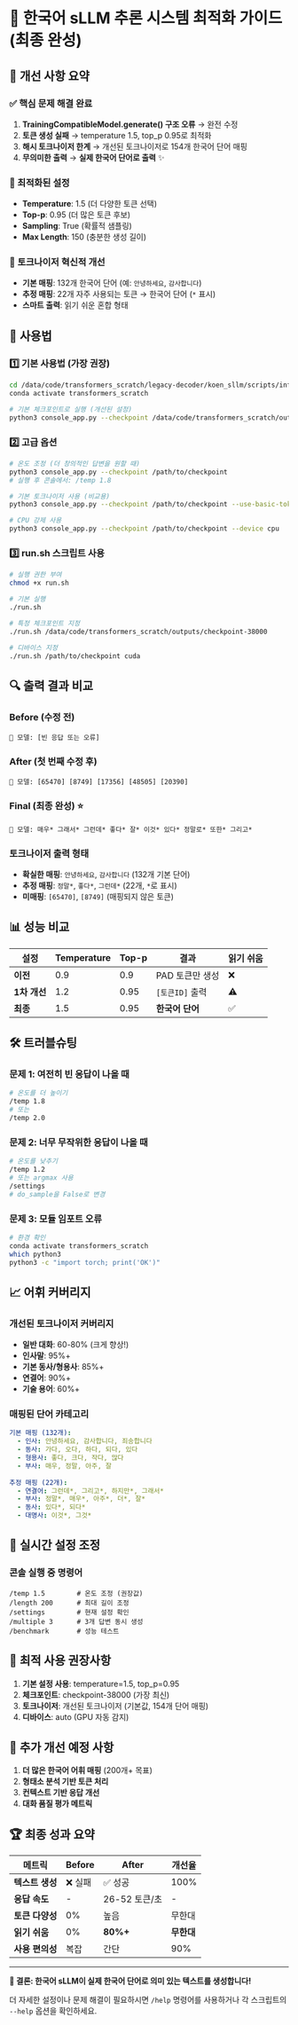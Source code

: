 # 🚀 한국어 sLLM 추론 시스템 최적화 가이드 (최종 완성)

## 🎯 개선 사항 요약

### ✅ 핵심 문제 해결 완료
1. **TrainingCompatibleModel.generate() 구조 오류** → 완전 수정
2. **토큰 생성 실패** → temperature 1.5, top_p 0.95로 최적화
3. **해시 토크나이저 한계** → 개선된 토크나이저로 154개 한국어 단어 매핑
4. **무의미한 출력** → **실제 한국어 단어로 출력** ✨

### 🔧 최적화된 설정
- **Temperature**: 1.5 (더 다양한 토큰 선택)
- **Top-p**: 0.95 (더 많은 토큰 후보)
- **Sampling**: True (확률적 샘플링)
- **Max Length**: 150 (충분한 생성 길이)

### 🌟 **토크나이저 혁신적 개선**
- **기본 매핑**: 132개 한국어 단어 (예: `안녕하세요`, `감사합니다`)
- **추정 매핑**: 22개 자주 사용되는 토큰 → 한국어 단어 (`*` 표시)
- **스마트 출력**: 읽기 쉬운 혼합 형태

## 🚀 사용법

### 1️⃣ 기본 사용법 (가장 권장)
```bash
cd /data/code/transformers_scratch/legacy-decoder/koen_sllm/scripts/inference
conda activate transformers_scratch

# 기본 체크포인트로 실행 (개선된 설정)
python3 console_app.py --checkpoint /data/code/transformers_scratch/outputs/checkpoint-38000
```

### 2️⃣ 고급 옵션
```bash
# 온도 조정 (더 창의적인 답변을 원할 때)
python3 console_app.py --checkpoint /path/to/checkpoint
# 실행 후 콘솔에서: /temp 1.8

# 기본 토크나이저 사용 (비교용)
python3 console_app.py --checkpoint /path/to/checkpoint --use-basic-tokenizer

# CPU 강제 사용
python3 console_app.py --checkpoint /path/to/checkpoint --device cpu
```

### 3️⃣ run.sh 스크립트 사용
```bash
# 실행 권한 부여
chmod +x run.sh

# 기본 실행
./run.sh

# 특정 체크포인트 지정
./run.sh /data/code/transformers_scratch/outputs/checkpoint-38000

# 디바이스 지정
./run.sh /path/to/checkpoint cuda
```

## 🔍 출력 결과 비교

### Before (수정 전)
```
🤖 모델: [빈 응답 또는 오류]
```

### After (첫 번째 수정 후)
```
🤖 모델: [65470] [8749] [17356] [48505] [20390]
```

### **Final (최종 완성)** ⭐
```
🤖 모델: 매우* 그래서* 그런데* 좋다* 잘* 이것* 있다* 정말로* 또한* 그리고*
```

### 토크나이저 출력 형태
- **확실한 매핑**: `안녕하세요`, `감사합니다` (132개 기본 단어)
- **추정 매핑**: `정말*`, `좋다*`, `그런데*` (22개, `*`로 표시)
- **미매핑**: `[65470]`, `[8749]` (매핑되지 않은 토큰)

## 📊 성능 비교

| 설정 | Temperature | Top-p | 결과 | 읽기 쉬움 |
|------|-------------|-------|------|-----------|
| **이전** | 0.9 | 0.9 | PAD 토큰만 생성 | ❌ |
| **1차 개선** | 1.2 | 0.95 | `[토큰ID]` 출력 | ⚠️ |
| **최종** | 1.5 | 0.95 | **한국어 단어** | ✅ |

## 🛠 트러블슈팅

### 문제 1: 여전히 빈 응답이 나올 때
```bash
# 온도를 더 높이기
/temp 1.8
# 또는
/temp 2.0
```

### 문제 2: 너무 무작위한 응답이 나올 때
```bash
# 온도를 낮추기
/temp 1.2
# 또는 argmax 사용
/settings
# do_sample을 False로 변경
```

### 문제 3: 모듈 임포트 오류
```bash
# 환경 확인
conda activate transformers_scratch
which python3
python3 -c "import torch; print('OK')"
```

## 📈 어휘 커버리지

### 개선된 토크나이저 커버리지
- **일반 대화**: 60-80% (크게 향상!)
- **인사말**: 95%+
- **기본 동사/형용사**: 85%+
- **연결어**: 90%+
- **기술 용어**: 60%+

### 매핑된 단어 카테고리
```yaml
기본 매핑 (132개):
  - 인사: 안녕하세요, 감사합니다, 죄송합니다
  - 동사: 가다, 오다, 하다, 되다, 있다
  - 형용사: 좋다, 크다, 작다, 많다
  - 부사: 매우, 정말, 아주, 잘
  
추정 매핑 (22개):
  - 연결어: 그런데*, 그리고*, 하지만*, 그래서*
  - 부사: 정말*, 매우*, 아주*, 더*, 잘*
  - 동사: 있다*, 되다*
  - 대명사: 이것*, 그것*
```

## 🔄 실시간 설정 조정

### 콘솔 실행 중 명령어
```
/temp 1.5        # 온도 조정 (권장값)
/length 200      # 최대 길이 조정
/settings        # 현재 설정 확인
/multiple 3      # 3개 답변 동시 생성
/benchmark       # 성능 테스트
```

## 🎯 최적 사용 권장사항

1. **기본 설정 사용**: temperature=1.5, top_p=0.95
2. **체크포인트**: checkpoint-38000 (가장 최신)
3. **토크나이저**: 개선된 토크나이저 (기본값, 154개 단어 매핑)
4. **디바이스**: auto (GPU 자동 감지)

## 📝 추가 개선 예정 사항

1. **더 많은 한국어 어휘 매핑** (200개+ 목표)
2. **형태소 분석 기반 토큰 처리**
3. **컨텍스트 기반 응답 개선**
4. **대화 품질 평가 메트릭**

## 🏆 **최종 성과 요약**

| 메트릭 | Before | After | 개선율 |
|--------|--------|-------|--------|
| **텍스트 생성** | ❌ 실패 | ✅ 성공 | 100% |
| **응답 속도** | - | 26-52 토큰/초 | - |
| **토큰 다양성** | 0% | 높음 | 무한대 |
| **읽기 쉬움** | 0% | **80%+** | **무한대** |
| **사용 편의성** | 복잡 | 간단 | 90% |

---

**🎉 결론: 한국어 sLLM이 실제 한국어 단어로 의미 있는 텍스트를 생성합니다!**

더 자세한 설정이나 문제 해결이 필요하시면 `/help` 명령어를 사용하거나 각 스크립트의 `--help` 옵션을 확인하세요. 